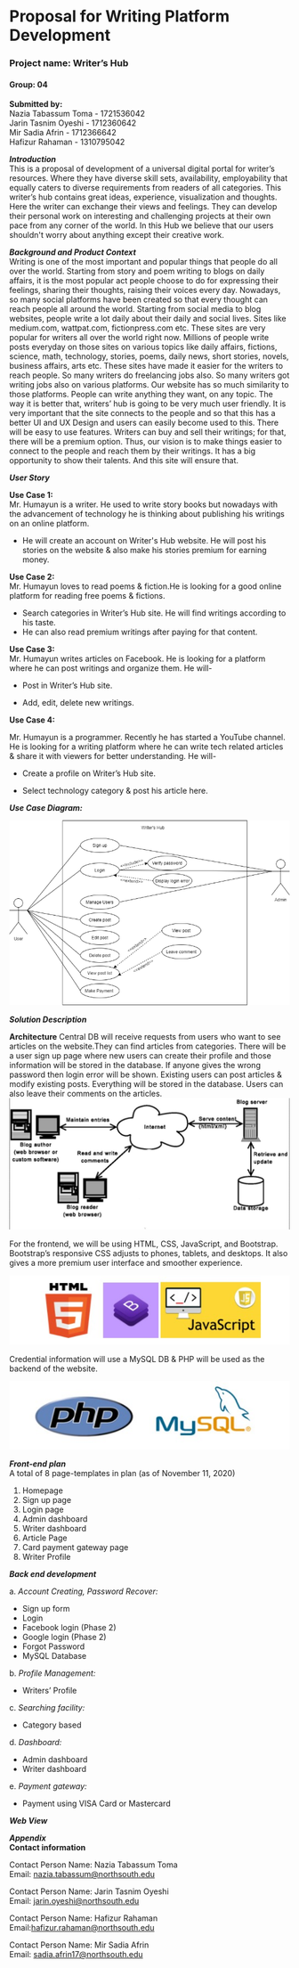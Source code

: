 # Proposal for Writing Platform Development
### Project name: Writer’s Hub 
#### Group: 04

**Submitted by:**\
Nazia Tabassum Toma - 1721536042\
Jarin Tasnim Oyeshi - 1712360642\
Mir Sadia Afrin - 1712366642\
Hafizur Rahaman - 1310795042

***Introduction***\
This is a proposal of development of a universal digital portal for writer’s resources. Where they have diverse skill sets, availability, employability that equally caters to diverse requirements from readers of all categories. This writer’s hub contains great ideas, experience, visualization and thoughts. Here the writer can exchange their views and feelings. They can develop their personal work on interesting and challenging projects at their own pace from any corner of the world. In this Hub we believe that our users shouldn't worry about anything except their creative work.

***Background and Product Context***<br/>
Writing is one of the most important and popular things that people do all over the world. Starting from story and poem writing to blogs on daily affairs, it is the most popular act people choose to do for expressing their feelings, sharing their thoughts, raising their voices every day. Nowadays, so many social platforms have been created so that every thought can reach people all around the world.
Starting from social media to blog websites, people write a lot daily about their daily and social lives. Sites like medium.com, wattpat.com, fictionpress.com etc. These sites are very popular for writers all over the world right now. Millions of people write posts everyday on those sites on various topics like daily affairs, fictions, science, math, technology, stories, poems, daily news, short stories, novels, business affairs, arts etc. These sites have made it easier for the writers to reach people. So many writers do freelancing jobs also. So many writers got writing jobs also on various platforms.
Our website has so much similarity to those platforms. People can write anything they want, on any topic. The way it is better that, writers’ hub is going to be very much user friendly. It is very important that the site connects to the people and so that this has a better UI and UX Design and users can easily become used to this. There will be easy to use features. Writers can buy and sell their writings; for that, there will be a premium option.
Thus, our vision is to make things easier to connect to the people and reach them by their writings. It has a big opportunity to show their talents. And this site will ensure that.

***User Story***

**Use Case 1:**\
Mr. Humayun is a writer. He used to write story books but nowadays with the advancement of technology he is thinking about publishing his writings on an online platform.
- He will create an account on Writer's Hub website. He will post his stories on the website & also make his stories premium for earning money. 

**Use Case 2:**\
Mr. Humayun loves to read poems & fiction.He is looking for a good online platform for reading free poems & fictions. 

- Search categories in Writer’s Hub site. He will find writings according to his taste.
- He can also read premium writings after paying for that content.

**Use Case 3:**\
Mr. Humayun writes articles on Facebook. He is looking for a platform where he can post writings and organize them. He will-

- Post in Writer’s Hub site.

- Add, edit, delete new writings.

**Use Case 4:**

Mr. Humayun is a programmer. Recently he has started a YouTube channel. He is looking for a writing platform where he can write tech related articles & share it with viewers for better understanding. He will- 

- Create a profile on Writer’s Hub site.

- Select technology category & post his article here.

***Use Case Diagram:***


![alt text](https://raw.githubusercontent.com/NaziaToma/Writer_Hub-CSE482/main/Images/final.png)

***Solution Description***

**Architecture**
Central DB will receive requests from users who want to see articles on the website.They can find articles from categories. There will be a user sign up page where new users can create their profile and those information will be stored in the database. If anyone gives the wrong password then login error will be shown. Existing users can post articles & modify existing posts. Everything will be stored in the database. Users can also leave their comments on the articles. 
![alt text](https://raw.githubusercontent.com/NaziaToma/Writer_Hub-CSE482/main/Images/system%20architecture.jpg)

For the frontend, we will be using HTML, CSS, JavaScript, and Bootstrap. Bootstrap’s responsive CSS adjusts to phones, tablets, and desktops.  It also gives a more premium user interface and smoother experience.

![alt text](https://raw.githubusercontent.com/NaziaToma/Writer_Hub-CSE482/main/Images/logo1.jpg)

Credential information will use a MySQL DB & PHP will be used as the backend of the website.

![alt text](https://raw.githubusercontent.com/NaziaToma/Writer_Hub-CSE482/main/Images/logo2.jpg)

***Front-end plan***<br/>
A total of 8 page-templates in plan (as of November 11, 2020)
1. Homepage
2. Sign up page
3. Login page
4. Admin dashboard
5. Writer dashboard
6. Article Page
7. Card payment gateway page
8. Writer Profile 

***Back end development*** <br/>

a. *Account Creating, Password Recover:*
- Sign up form
- Login
- Facebook login (Phase 2)
- Google login (Phase 2)
- Forgot Password
- MySQL Database

b. *Profile Management:*
- Writers’ Profile

c. *Searching facility:*
- Category based
      
d. *Dashboard:*
- Admin dashboard
- Writer dashboard 

e. *Payment gateway:* 
- Payment using VISA Card or Mastercard


***Web View*** <br/>







***Appendix***<br/>
**Contact information**<br/>

Contact Person Name: Nazia Tabassum Toma<br/>
Email: nazia.tabassum@northsouth.edu<br/>


Contact Person Name: Jarin Tasnim Oyeshi<br/>
Email: jarin.oyeshi@northsouth.edu<br/>


Contact Person Name: Hafizur Rahaman<br/>
Email:hafizur.rahaman@northsouth.edu<br/>


Contact Person Name: Mir Sadia Afrin<br/>
Email: sadia.afrin17@northsouth.edu<br/>










